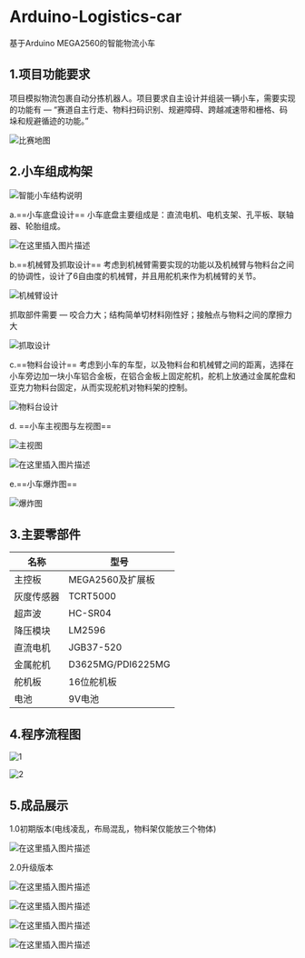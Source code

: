 # Arduino-Logistics-car
基于Arduino MEGA2560的智能物流小车


## 1.项目功能要求
项目模拟物流包裹自动分拣机器人。项目要求自主设计并组装一辆小车，需要实现的功能有 — “赛道自主行走、物料扫码识别、规避障碍、跨越减速带和栅格、码垛和规避循迹的功能。”

![比赛地图](https://img-blog.csdnimg.cn/20190325183444568.png?x-oss-process=image/watermark,type_ZmFuZ3poZW5naGVpdGk,shadow_10,text_aHR0cHM6Ly9ibG9nLmNzZG4ubmV0L3dlaXhpbl8zODAxNDY0MA==,size_16,color_FFFFFF,t_70)

## 2.小车组成构架

![智能小车结构说明](https://img-blog.csdnimg.cn/20190325184116443.png?x-oss-process=image/watermark,type_ZmFuZ3poZW5naGVpdGk,shadow_10,text_aHR0cHM6Ly9ibG9nLmNzZG4ubmV0L3dlaXhpbl8zODAxNDY0MA==,size_16,color_FFFFFF,t_70)

a.==小车底盘设计==
小车底盘主要组成是：直流电机、电机支架、孔平板、联轴器、轮胎组成。

![在这里插入图片描述](https://img-blog.csdnimg.cn/20190325184441731.png?x-oss-process=image/watermark,type_ZmFuZ3poZW5naGVpdGk,shadow_10,text_aHR0cHM6Ly9ibG9nLmNzZG4ubmV0L3dlaXhpbl8zODAxNDY0MA==,size_16,color_FFFFFF,t_70)

b.==机械臂及抓取设计==
考虑到机械臂需要实现的功能以及机械臂与物料台之间的协调性，设计了6自由度的机械臂，并且用舵机来作为机械臂的关节。

![机械臂设计](https://img-blog.csdnimg.cn/20190325184640108.png)

抓取部件需要 — 咬合力大；结构简单切材料刚性好；接触点与物料之间的摩擦力大

![抓取设计](https://img-blog.csdnimg.cn/20190325184707986.png)

c.==物料台设计==
考虑到小车的车型，以及物料台和机械臂之间的距离，选择在小车旁边加一块小车铝合金板，在铝合金板上固定舵机，舵机上放通过金属舵盘和亚克力物料台固定，从而实现舵机对物料架的控制。

![物料台设计](https://img-blog.csdnimg.cn/20190325185021981.png)

d. ==小车主视图与左视图==

![主视图](https://img-blog.csdnimg.cn/2019032519074818.png?x-oss-process=image/watermark,type_ZmFuZ3poZW5naGVpdGk,shadow_10,text_aHR0cHM6Ly9ibG9nLmNzZG4ubmV0L3dlaXhpbl8zODAxNDY0MA==,size_16,color_FFFFFF,t_70)

![在这里插入图片描述](https://img-blog.csdnimg.cn/20190525103743326.png?x-oss-process=image/watermark,type_ZmFuZ3poZW5naGVpdGk,shadow_10,text_aHR0cHM6Ly9ibG9nLmNzZG4ubmV0L3dlaXhpbl8zODAxNDY0MA==,size_16,color_FFFFFF,t_70)

e.==小车爆炸图==

![爆炸图](https://img-blog.csdnimg.cn/20190325190834491.png?x-oss-process=image/watermark,type_ZmFuZ3poZW5naGVpdGk,shadow_10,text_aHR0cHM6Ly9ibG9nLmNzZG4ubmV0L3dlaXhpbl8zODAxNDY0MA==,size_16,color_FFFFFF,t_70)
## 3.主要零部件


| 名称 |  型号|
|--|--|
| 主控板 |MEGA2560及扩展板  |
|  灰度传感器|TCRT5000  |
|超声波|HC-SR04|
| 降压模块 |LM2596  |
|直流电机|JGB37-520|
|金属舵机|D3625MG/PDI6225MG|
|舵机板|16位舵机板|
|电池|9V电池|
## 4.程序流程图

![1](https://img-blog.csdnimg.cn/20190325191146264.png?x-oss-process=image/watermark,type_ZmFuZ3poZW5naGVpdGk,shadow_10,text_aHR0cHM6Ly9ibG9nLmNzZG4ubmV0L3dlaXhpbl8zODAxNDY0MA==,size_16,color_FFFFFF,t_70)

![2](https://img-blog.csdnimg.cn/20190325191201506.png?x-oss-process=image/watermark,type_ZmFuZ3poZW5naGVpdGk,shadow_10,text_aHR0cHM6Ly9ibG9nLmNzZG4ubmV0L3dlaXhpbl8zODAxNDY0MA==,size_16,color_FFFFFF,t_70)

## 5.成品展示
1.0初期版本(电线凌乱，布局混乱，物料架仅能放三个物体)

![在这里插入图片描述](https://img-blog.csdnimg.cn/20190724105347664.jpg?x-oss-process=image/watermark,type_ZmFuZ3poZW5naGVpdGk,shadow_10,text_aHR0cHM6Ly9ibG9nLmNzZG4ubmV0L3dlaXhpbl8zODAxNDY0MA==,size_16,color_FFFFFF,t_70)

2.0升级版本

![在这里插入图片描述](https://img-blog.csdnimg.cn/20190725095837748.gif)


![在这里插入图片描述](https://img-blog.csdnimg.cn/20190325192927755.gif)


![在这里插入图片描述](https://img-blog.csdnimg.cn/20190325193011730.gif)


![在这里插入图片描述](https://img-blog.csdnimg.cn/20190725095858749.gif)
